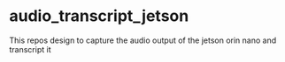 # audio_transcript_jetson
 This repos design to capture the audio output of the jetson orin nano and transcript it
